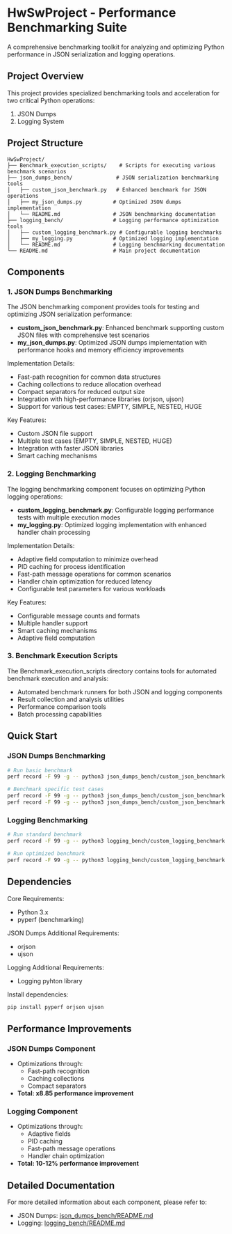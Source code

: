 # HwSwProject - Performance Benchmarking Suite

A comprehensive benchmarking toolkit for analyzing and optimizing Python performance in JSON serialization and logging operations.

## Project Overview

This project provides specialized benchmarking tools and acceleration for two critical Python operations:
1. JSON Dumps
2. Logging System

## Project Structure

```
HwSwProject/
├── Benchmark_execution_scripts/    # Scripts for executing various benchmark scenarios
├── json_dumps_bench/              # JSON serialization benchmarking tools
│   ├── custom_json_benchmark.py   # Enhanced benchmark for JSON operations
│   ├── my_json_dumps.py          # Optimized JSON dumps implementation
│   └── README.md                 # JSON benchmarking documentation
├── logging_bench/                # Logging performance optimization tools
│   ├── custom_logging_benchmark.py # Configurable logging benchmarks
│   ├── my_logging.py             # Optimized logging implementation
│   └── README.md                 # Logging benchmarking documentation
└── README.md                     # Main project documentation
```

## Components

### 1. JSON Dumps Benchmarking

The JSON benchmarking component provides tools for testing and optimizing JSON serialization performance:

- **custom_json_benchmark.py**: Enhanced benchmark supporting custom JSON files with comprehensive test scenarios
- **my_json_dumps.py**: Optimized JSON dumps implementation with performance hooks and memory efficiency improvements

Implementation Details:
- Fast-path recognition for common data structures
- Caching collections to reduce allocation overhead
- Compact separators for reduced output size
- Integration with high-performance libraries (orjson, ujson)
- Support for various test cases: EMPTY, SIMPLE, NESTED, HUGE

Key Features:
- Custom JSON file support
- Multiple test cases (EMPTY, SIMPLE, NESTED, HUGE)
- Integration with faster JSON libraries
- Smart caching mechanisms

### 2. Logging Benchmarking

The logging benchmarking component focuses on optimizing Python logging operations:

- **custom_logging_benchmark.py**: Configurable logging performance tests with multiple execution modes
- **my_logging.py**: Optimized logging implementation with enhanced handler chain processing

Implementation Details:
- Adaptive field computation to minimize overhead
- PID caching for process identification
- Fast-path message operations for common scenarios
- Handler chain optimization for reduced latency
- Configurable test parameters for various workloads

Key Features:
- Configurable message counts and formats
- Multiple handler support
- Smart caching mechanisms
- Adaptive field computation

### 3. Benchmark Execution Scripts

The Benchmark_execution_scripts directory contains tools for automated benchmark execution and analysis:
- Automated benchmark runners for both JSON and logging components
- Result collection and analysis utilities
- Performance comparison tools
- Batch processing capabilities

## Quick Start

### JSON Dumps Benchmarking

```bash
# Run basic benchmark
perf record -F 99 -g -- python3 json_dumps_bench/custom_json_benchmark.py --cases NESTED --impl baseline

# Benchmark specific test cases
perf record -F 99 -g -- python3 json_dumps_bench/custom_json_benchmark.py --cases NESTED --impl optimized
perf record -F 99 -g -- python3 json_dumps_bench/custom_json_benchmark.py --cases NESTED --impl fast
```

### Logging Benchmarking

```bash
# Run standard benchmark
perf record -F 99 -g -- python3 logging_bench/custom_logging_benchmark.py --mode std -n 300000 --enabled-checks --handler null -r 5

# Run optimized benchmark
perf record -F 99 -g -- python3 logging_bench/custom_logging_benchmark.py --mode my -n 300000 --enabled-checks --handler null -r 5
```

## Dependencies

Core Requirements:
- Python 3.x
- pyperf (benchmarking)

JSON Dumps Additional Requirements:
- orjson
- ujson

Logging Additional Requirements:
- Logging pyhton library
  
Install dependencies:
```bash
pip install pyperf orjson ujson
```

## Performance Improvements

### JSON Dumps Component
- Optimizations through:
    - Fast-path recognition 
    - Caching collections
    - Compact separators 
- **Total: x8.85 performance improvement**
  
### Logging Component
- Optimizations through:
  - Adaptive fields
  - PID caching
  - Fast-path message operations
  - Handler chain optimization
- **Total: 10-12% performance improvement** 

## Detailed Documentation

For more detailed information about each component, please refer to:
- JSON Dumps: [json_dumps_bench/README.md](json_dumps_bench/README.md)
- Logging: [logging_bench/README.md](logging_bench/README.md)
